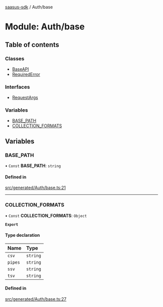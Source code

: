 [saasus-sdk](../README.md) / Auth/base

# Module: Auth/base

## Table of contents

### Classes

- [BaseAPI](../classes/Auth_base.BaseAPI.md)
- [RequiredError](../classes/Auth_base.RequiredError.md)

### Interfaces

- [RequestArgs](../interfaces/Auth_base.RequestArgs.md)

### Variables

- [BASE\_PATH](Auth_base.md#base_path)
- [COLLECTION\_FORMATS](Auth_base.md#collection_formats)

## Variables

### BASE\_PATH

• `Const` **BASE\_PATH**: `string`

#### Defined in

[src/generated/Auth/base.ts:21](https://github.com/saasus-platform/saasus-sdk-javascript/blob/c67ac22/src/generated/Auth/base.ts#L21)

___

### COLLECTION\_FORMATS

• `Const` **COLLECTION\_FORMATS**: `Object`

**`Export`**

#### Type declaration

| Name | Type |
| :------ | :------ |
| `csv` | `string` |
| `pipes` | `string` |
| `ssv` | `string` |
| `tsv` | `string` |

#### Defined in

[src/generated/Auth/base.ts:27](https://github.com/saasus-platform/saasus-sdk-javascript/blob/c67ac22/src/generated/Auth/base.ts#L27)
